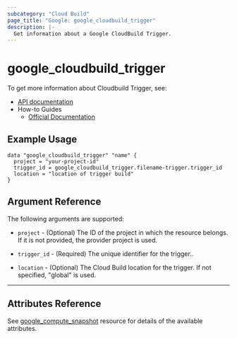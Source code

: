 ```yaml
---
subcategory: "Cloud Build"
page_title: "Google: google_cloudbuild_trigger"
description: |-
  Get information about a Google CloudBuild Trigger.
---
```


# google\_cloudbuild\_trigger

To get more information about Cloudbuild Trigger, see:

* [API documentation](https://cloud.google.com/build/docs/api/reference/rest/v1/projects.triggers)
* How-to Guides
    * [Official Documentation](https://cloud.google.com/build/docs/automating-builds/create-manage-triggers)

## Example Usage

```hcl
data "google_cloudbuild_trigger" "name" {
  project = "your-project-id"
  trigger_id = google_cloudbuild_trigger.filename-trigger.trigger_id
  location = "location of trigger build"
}
```

## Argument Reference

The following arguments are supported:

* `project` - (Optional) The ID of the project in which the resource belongs. If it is not provided, the provider project is used.

* `trigger_id` - (Required) The unique identifier for the trigger..
    
* `location` - (Optional) The Cloud Build location for the trigger. If not specified, "global" is used.

- - -

## Attributes Reference

See [google_compute_snapshot](https://registry.terraform.io/providers/hashicorp/google/latest/docs/resources/cloudbuild_trigger#project) resource for details of the available attributes.
